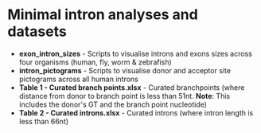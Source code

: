 # Minimal intron analyses and datasets

- **exon_intron_sizes** - Scripts to visualise introns and exons sizes across four organisms (human, fly, worm & zebrafish) 
- **intron_pictograms** - Scripts to visualise donor and acceptor site pictograms across all human introns
- **Table 1 - Curated branch points.xlsx** - Curated branchpoints (where distance from donor to branch point is less than 51nt. **Note**: This includes the donor's GT and the branch point nucleotide)
- **Table 2 - Curated introns.xlsx** - Curated introns (where intron length is less than 66nt)
